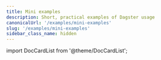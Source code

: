 ```yaml
---
title: Mini examples
description: Short, practical examples of Dagster usage
canonicalUrl: '/examples/mini-examples'
slug: '/examples/mini-examples'
sidebar_class_name: hidden
---
```


import DocCardList from '@theme/DocCardList';

<DocCardList />
